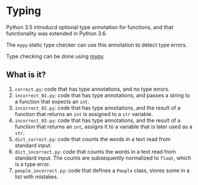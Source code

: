 # Typing
Python 3.5 introducd optional type annotation for functions, and that
functionality was extended in Python 3.6.

The `mypy` static type checker can use this annotation to detect type
errors.

Type checking can be done using [mypy](http://mypy-lang.org/index.html).

## What is it?
1. `correct.py`: code that has type annotations, and no type errors.
1. `incorrect_01.py`: code that has type annotations, and passes a string
    to a function that expects an `int`.
1. `incorrect_02.py`: code that has type annotations, and the result of a
    function that returns an `int` is assigned to a `str` variable.
1. `incorrect_03.py`: code that has type annotations, and the result of a
    function that returns an `int`, assigns it to a variable that is
    later used as a `str`.
1. `dict_correct.py`: code that counts the words in a text read from
    standard input.
1. `dict_incorrect.py`: code that counts the words in a text read from
    standard input.  The counts are subsequently normalized to `float`,
    which is a type error.
1. `people_incorrect.py`: code that defines a `People` class, stores some
    in a list with mistakes.
